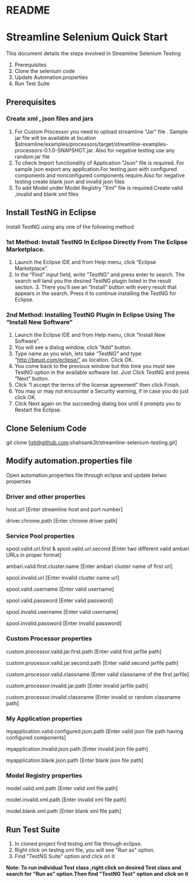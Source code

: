 # README #

# **Streamline Selenium Quick Start** #

This document details the steps involved in Streamline Selenium Testing  
1.  Prerequisites  
2. Clone the selenium code  
3.  Update Automation.properties  
4.  Run Test Suite 

## Prerequisites ##
### Create xml , json files and jars ###
 1. For Custom Processor you need to upload streamline "Jar" file . Sample jar file will be available at location $streamline/examples/processors/target/streamline-examples-processors-0.1.0-SNAPSHOT.jar. Also for negative testing use any random jar file
 2. To check Import functionality of Application "Json" file is required. For sample json export any application.For testing json with configured components and nonconfigured components require.Also for negative testing create blank json and invalid json files
 3. To add Model under Model Registry "Xml" file is required.Create valid ,invalid and blank xml files


## Install TestNG in Eclipse ##
Install TestNG using any one of the following method
### 1st Method: Install TestNG In Eclipse Directly From The Eclipse Marketplace. ###
1. Launch the Eclipse IDE and from Help menu, click “Eclipse Marketplace”.
2. In the “Find” input field, write “TestNG” and press enter to search. The search will land you the desired TestNG plugin listed in the result section. 3. There you’ll see an “Install” button with every result that appears in the search. Press it to continue installing the TestNG for Eclipse.
### 2nd Method: Installing TestNG Plugin In Eclipse Using The “Install New Software” ###
1. Launch the Eclipse IDE and from Help menu, click “Install New Software”.
2. You will see a dialog window, click “Add” button.
3. Type name as you wish, lets take “TestNG” and type “http://beust.com/eclipse/” as location. Click OK.
4. You come back to the previous window but this time you must see TestNG option in the available software list. Just Click TestNG and press “Next” button.
5. Click “I accept the terms of the license agreement” then click Finish.
6. You may or may not encounter a Security warning, if in case you do just click OK.
7. Click Next again on the succeeding dialog box until it prompts you to Restart the Eclipse.

## Clone Selenium Code ##
git clone [git@github.com:shahsank3t/streamline-selenium-testing.git]

## Modify automation.properties file ##
Open automation.properties file through eclipse and update belwo properties
### Driver and other properties ###
host.url [Enter streamline host and port number]

driver.chrome.path [Enter chrome driver path]
### Service Pool properties ###
spool.valid.url.first & spool.valid.url.second [Enter two different valid ambari URLs in proper format]

ambari.valid.first.cluster.name [Enter ambari cluster name of first url]

spool.invalid.url [Enter invalid cluster name url]

spool.valid.username [Enter valid username]

spool.valid.password [Enter valid password]

spool.invalid.username [Enter valid username]

spool.invalid.password [Enter invalid password]
### Custom Processor properties ###
custom.processor.valid.jar.first.path [Enter valid first jarfile path]

custom.processor.valid.jar.second.path [Enter valid second jarfile path]

custom.processor.valid.classname [Enter valid classname of the first jarfile]

custom.processor.invalid.jar.path [Enter invalid jarfile path]

custom.processor.invalid.classname [Enter invalid or random classname path]
### My Application properties ###
myapplication.valid.configured.json.path [Enter valid json file path having configured components]

myapplication.invalid.json.path [Enter invalid json file path]

myapplication.blank.json.path [Enter blank json file path]
### Model Registry properties ###
model.valid.xml.path [Enter valid xml file path]

model.invalid.xml.path [Enter invalid xml file path]

model.blank.xml.path [Enter blank xml file path]

## Run Test Suite ##
1. In cloned project find testng.xml file through eclipse.
2. Right click on testng.xml file, you will see "Run as" option.
3. Find "TestNG Suite" option and click on it

**Note: To run individual Test class ,right click on desired Test class and search for "Run as" option.Then find "TestNG Test" option and click on it**
